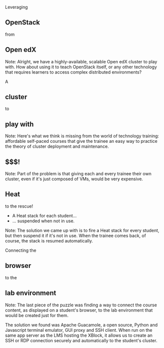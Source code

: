 Leveraging
## OpenStack
from
## Open edX

Note: Alright, we have a highly-available, scalable Open edX cluster
to play with.  How about using it to teach OpenStack itself, or any
other technology that requires learners to access complex distributed
environments?


A
## cluster
to
## play with

Note: Here's what we think is missing from the world of technology training:
affordable self-paced courses that give the trainee an easy way to practice the
theory of cluster deployment and maintenance.


## $$$!

Note: Part of the problem is that giving each and every trainee their own
cluster, even if it's just composed of VMs, would be very expensive.


## Heat
to the rescue!

- A Heat stack for each student... <!-- .element: class="fragment" -->
- ... suspended when not in use. <!-- .element: class="fragment" -->

Note: The solution we came up with is to fire a Heat stack for every student,
but then suspend it if it's not in use.  When the trainee comes back, of
course, the stack is resumed automatically.


Connecting the
## browser
to the
## lab environment

Note: The last piece of the puzzle was finding a way to connect the course
content, as displayed on a student's browser, to the lab environment that would
be created just for them.

The solution we found was Apache Guacamole, a open source, Python and
Javascript terminal emulator, GUI proxy and SSH client.  When run on
the same app server as the LMS hosting the XBlock, it allows us to
create an SSH or RDP connection securely and automatically to the
student's cluster.
